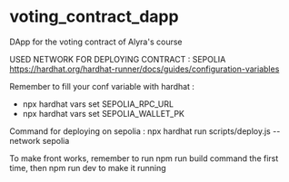 # voting_contract_dapp

DApp for the voting contract of Alyra's course

USED NETWORK FOR DEPLOYING CONTRACT : SEPOLIA
https://hardhat.org/hardhat-runner/docs/guides/configuration-variables

Remember to fill your conf variable with hardhat :

- npx hardhat vars set SEPOLIA_RPC_URL
- npx hardhat vars set SEPOLIA_WALLET_PK

Command for deploying on sepolia : npx hardhat run scripts/deploy.js --network sepolia

To make front works, remember to run npm run build command the first time, then npm run dev to make it running
